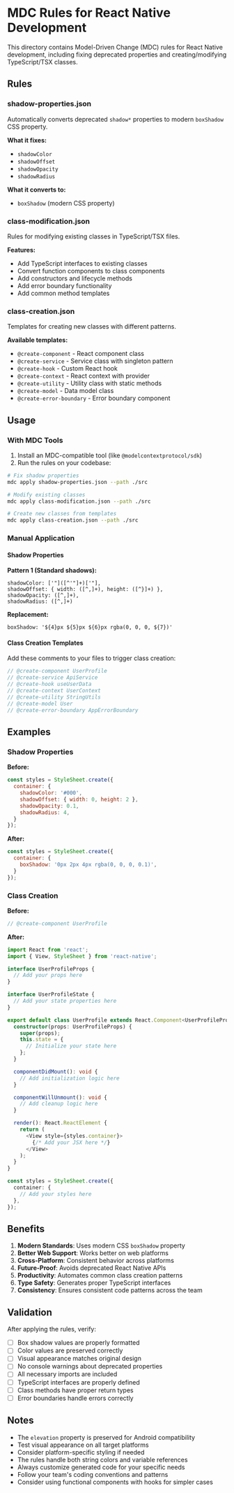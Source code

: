 # MDC Rules for React Native Development

This directory contains Model-Driven Change (MDC) rules for React Native development, including fixing deprecated properties and creating/modifying TypeScript/TSX classes.

## Rules

### shadow-properties.json
Automatically converts deprecated `shadow*` properties to modern `boxShadow` CSS property.

**What it fixes:**
- `shadowColor`
- `shadowOffset` 
- `shadowOpacity`
- `shadowRadius`

**What it converts to:**
- `boxShadow` (modern CSS property)

### class-modification.json
Rules for modifying existing classes in TypeScript/TSX files.

**Features:**
- Add TypeScript interfaces to existing classes
- Convert function components to class components
- Add constructors and lifecycle methods
- Add error boundary functionality
- Add common method templates

### class-creation.json
Templates for creating new classes with different patterns.

**Available templates:**
- `@create-component` - React component class
- `@create-service` - Service class with singleton pattern
- `@create-hook` - Custom React hook
- `@create-context` - React context with provider
- `@create-utility` - Utility class with static methods
- `@create-model` - Data model class
- `@create-error-boundary` - Error boundary component

## Usage

### With MDC Tools

1. Install an MDC-compatible tool (like `@modelcontextprotocol/sdk`)
2. Run the rules on your codebase:

```bash
# Fix shadow properties
mdc apply shadow-properties.json --path ./src

# Modify existing classes
mdc apply class-modification.json --path ./src

# Create new classes from templates
mdc apply class-creation.json --path ./src
```

### Manual Application

#### Shadow Properties
**Pattern 1 (Standard shadows):**
```
shadowColor: ['"]([^'"]+)['"],
shadowOffset: { width: ([^,]+), height: ([^}]+) },
shadowOpacity: ([^,]+),
shadowRadius: ([^,]+)
```

**Replacement:**
```
boxShadow: '${4}px ${5}px ${6}px rgba(0, 0, 0, ${7})'
```

#### Class Creation Templates
Add these comments to your files to trigger class creation:

```typescript
// @create-component UserProfile
// @create-service ApiService
// @create-hook useUserData
// @create-context UserContext
// @create-utility StringUtils
// @create-model User
// @create-error-boundary AppErrorBoundary
```

## Examples

### Shadow Properties
**Before:**
```javascript
const styles = StyleSheet.create({
  container: {
    shadowColor: '#000',
    shadowOffset: { width: 0, height: 2 },
    shadowOpacity: 0.1,
    shadowRadius: 4,
  }
});
```

**After:**
```javascript
const styles = StyleSheet.create({
  container: {
    boxShadow: '0px 2px 4px rgba(0, 0, 0, 0.1)',
  }
});
```

### Class Creation
**Before:**
```typescript
// @create-component UserProfile
```

**After:**
```typescript
import React from 'react';
import { View, StyleSheet } from 'react-native';

interface UserProfileProps {
  // Add your props here
}

interface UserProfileState {
  // Add your state properties here
}

export default class UserProfile extends React.Component<UserProfileProps, UserProfileState> {
  constructor(props: UserProfileProps) {
    super(props);
    this.state = {
      // Initialize your state here
    };
  }

  componentDidMount(): void {
    // Add initialization logic here
  }

  componentWillUnmount(): void {
    // Add cleanup logic here
  }

  render(): React.ReactElement {
    return (
      <View style={styles.container}>
        {/* Add your JSX here */}
      </View>
    );
  }
}

const styles = StyleSheet.create({
  container: {
    // Add your styles here
  },
});
```

## Benefits

1. **Modern Standards**: Uses modern CSS `boxShadow` property
2. **Better Web Support**: Works better on web platforms
3. **Cross-Platform**: Consistent behavior across platforms
4. **Future-Proof**: Avoids deprecated React Native APIs
5. **Productivity**: Automates common class creation patterns
6. **Type Safety**: Generates proper TypeScript interfaces
7. **Consistency**: Ensures consistent code patterns across the team

## Validation

After applying the rules, verify:
- [ ] Box shadow values are properly formatted
- [ ] Color values are preserved correctly
- [ ] Visual appearance matches original design
- [ ] No console warnings about deprecated properties
- [ ] All necessary imports are included
- [ ] TypeScript interfaces are properly defined
- [ ] Class methods have proper return types
- [ ] Error boundaries handle errors correctly

## Notes

- The `elevation` property is preserved for Android compatibility
- Test visual appearance on all target platforms
- Consider platform-specific styling if needed
- The rules handle both string colors and variable references
- Always customize generated code for your specific needs
- Follow your team's coding conventions and patterns
- Consider using functional components with hooks for simpler cases 